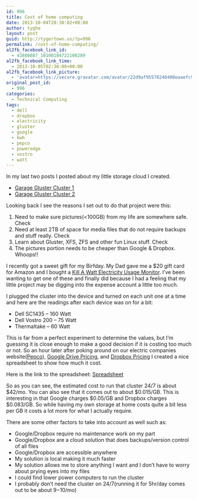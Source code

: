 ```yaml
---
id: 996
title: Cost of home computing
date: 2013-10-04T20:30:02+00:00
author: tyghe
layout: post
guid: http://tygertown.us/?p=996
permalink: /cost-of-home-computing/
al2fb_facebook_link_id:
  - 43800887_10100104722108289
al2fb_facebook_link_time:
  - 2013-10-05T02:30:08+00:00
al2fb_facebook_link_picture:
  - 'avatar=https://secure.gravatar.com/avatar/22d9af95578240400eaaefc90157ded9?s=96&amp;d=https%3A%2F%2Fsecure.gravatar.com%2Favatar%2Fad516503a11cd5ca435acc9bb6523536%3Fs%3D96&amp;r=G'
original_post_id:
  - 996
categories:
  - Technical Computing
tags:
  - dell
  - dropbox
  - electricity
  - gluster
  - google
  - kwh
  - pepco
  - poweredge
  - vostro
  - watt
---
```

In my last two posts I posted about my little storage cloud I created.

  * [Garage Gluster Cluster 1](http://tygertown.us/2013/09/garage-gluster-cluster/ "Garage Gluster Cluster")
  * [Garage Gluster Cluster 2](http://tygertown.us/2013/09/garage-gluster-cluster-hardware/ "Garage Gluster Cluster Hardware")

Looking back I see the reasons I set out to do that project were this:

  1. Need to make sure pictures(<100GB) from my life are somewhere safe. Check
  2. Need at least 2TB of space for media files that do not require backups and stuff really. Check
  3. Learn about Gluster, XFS, ZFS and other fun Linux stuff. Check
  4. The pictures portion needs to be cheaper than Google & Dropbox. Whoops!!

<!--more-->

I recently got a sweet gift for my Birfday. My Dad gave me a $20 gift card for Amazon and I bought a <a title="Amazon Kill A Watt" href="http://amzn.com/B00009MDBU" target="_blank">Kill A Watt Electricity Usage Monitor</a>. I&#8217;ve been wanting to get one of these and finally did because I had a feeling that my little project may be digging into the expense account a little too much.

I plugged the cluster into the device and turned on each unit one at a time and here are the readings after each device was on for a bit:

  * Dell SC1435 &#8211; 160 Watt
  * Dell Vostro 200 &#8211; 75 Watt
  * Thermaltake &#8211; 60 Watt

This is far from a perfect experiment to determine the values, but I&#8217;m guessing it is close enough to make a good decision if it is costing too much or not. So an hour later after poking around on our electric companies website(<a title="Pepco" href="http://www.pepco.com" target="_blank">Pepco</a>), <a title="Google Drive Pricing" href="https://support.google.com/drive/answer/2375123?hl=en" target="_blank">Google Drive Pricing</a>, and <a title="Dropbox Pricing" href="https://www.dropbox.com/upgrade" target="_blank">Dropbox Pricing</a> I created a nice spreadsheet to show how much it cost.

Here is the link to the spreadsheet: <a title="Cluster Electric Cost" href="https://docs.google.com/spreadsheet/ccc?key=0Av4DRxXYGQxJdFB2ZTJqUDRxbl95UTE5ZzN5dVFLNFE&usp=sharing" target="_blank">Spreadsheet</a>

So as you can see, the estimated cost to run that cluster 24/7 is about $42/mo. You can also see that it comes out to about $0.015/GB. This is interesting in that Google charges $0.05/GB and Dropbox charges $0.083/GB. So while having my own storage at home costs quite a bit less per GB it costs a lot more for what I actually require.

There are some other factors to take into account as well such as:

  * Google/Dropbox require no maintenance work on my part
  * Google/Dropbox are a cloud solution that does backups/version control of all files
  * Google/Dropbox are accessible anywhere
  * My solution is local making it much faster
  * My solution allows me to store anything I want and I don&#8217;t have to worry about prying eyes into my files
  * I could find lower power computers to run the cluster
  * I probably don&#8217;t need the cluster on 24/7(running it for 5hr/day comes out to be about $9-$10/mo)
